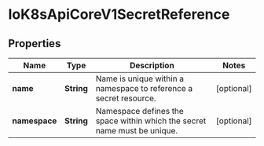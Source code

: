 
# IoK8sApiCoreV1SecretReference

## Properties
Name | Type | Description | Notes
------------ | ------------- | ------------- | -------------
**name** | **String** | Name is unique within a namespace to reference a secret resource. |  [optional]
**namespace** | **String** | Namespace defines the space within which the secret name must be unique. |  [optional]



